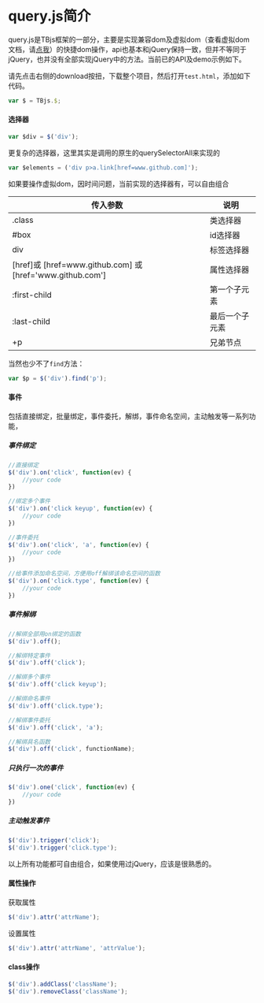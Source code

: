 query.js简介
====================
query.js是TBjs框架的一部分，主要是实现兼容dom及虚拟dom（查看虚拟dom文档，请[点我](https://github.com/18616392776/TBjs/blob/master/docs/xmlEngine.md)）的快捷dom操作，api也基本和jQuery保持一致，但并不等同于jQuery，也并没有全部实现jQuery中的方法。当前已的API及demo示例如下。

请先点击右侧的download按扭，下载整个项目，然后打开`test.html`，添加如下代码。

```javascript
var $ = TBjs.$;
```

#### 选择器
```javascript
var $div = $('div');
```

更复杂的选择器，这里其实是调用的原生的querySelectorAll来实现的
```javascript
var $elements = ('div p>a.link[href=www.github.com]');
```
如果要操作虚拟dom，因时间问题，当前实现的选择器有，可以自由组合

<table>
	<thead>
		<tr>
			<th>传入参数</th>
			<th>说明</th>
		</tr>
	</thead>
	<tbody>
		<tr>
			<td>.class</td>
			<td>类选择器</td>
		</tr>
		<tr>
			<td>#box</td>
			<td>id选择器</td>
		</tr>
		<tr>
			<td>div</td>
			<td>标签选择器</td>
		</tr>
		<tr>
			<td>[href]或 [href=www.github.com] 或 [href='www.github.com']</td>
			<td>属性选择器</td>
		</tr>
		<tr>
			<td>:first-child</td>
			<td>第一个子元素</td>
		</tr>
		<tr>
			<td>:last-child</td>
			<td>最后一个子元素</td>
		</tr>
		<tr>
			<td>+p</td>
			<td>兄弟节点</td>
		</tr>
	</tbody>
</table>

当然也少不了`find`方法：

```javascript
var $p = $('div').find('p');
```

#### 事件
包括直接绑定，批量绑定，事件委托，解绑，事件命名空间，主动触发等一系列功能，

##### 事件绑定
```javascript
//直接绑定
$('div').on('click', function(ev) {
    //your code
})

//绑定多个事件
$('div').on('click keyup', function(ev) {
    //your code
})

//事件委托
$('div').on('click', 'a', function(ev) {
    //your code
})

//给事件添加命名空间，方便用off解绑该命名空间的函数
$('div').on('click.type', function(ev) {
    //your code
})
```
##### 事件解绑

```javascript
//解绑全部用on绑定的函数
$('div').off();

//解绑特定事件
$('div').off('click');

//解绑多个事件
$('div').off('click keyup');

//解绑命名事件
$('div').off('click.type');

//解绑事件委托
$('div').off('click', 'a');

//解绑具名函数
$('div').off('click', functionName);
```
##### 只执行一次的事件
```javascript
$('div').one('click', function(ev) {
    //your code
})
```

##### 主动触发事件
```javascript
$('div').trigger('click');
$('div').trigger('click.type');
```
以上所有功能都可自由组合，如果使用过jQuery，应该是很熟悉的。

#### 属性操作
获取属性
```javascript
$('div').attr('attrName');
```
设置属性
```javascript
$('div').attr('attrName', 'attrValue');
```
#### class操作
```javascript
$('div').addClass('className');
$('div').removeClass('className');
```








